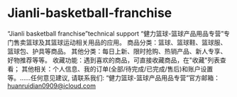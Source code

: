 # Jianli-basketball-franchise
“Jianli basketball franchise”technical support
“健力篮球-篮球产品用品专营”专门售卖篮球及其篮球运动相关用品的应用。
商品分类：篮球、篮球鞋、篮球服、篮球包、护具等商品。
其他分类：每日上新、限时抢购、热销产品、新人专享、好物推荐等等。
收藏功能：遇到喜欢的商品，可直接收藏商品，在"收藏"列表查看；
其他相关：个人信息、我的订单(全部/待完成/已完成/售后)和账户设置等。……任何意见建议, 请联系我们:  “健力篮球-篮球产品用品专营”官方邮箱：huanruidian0909@icloud.com

